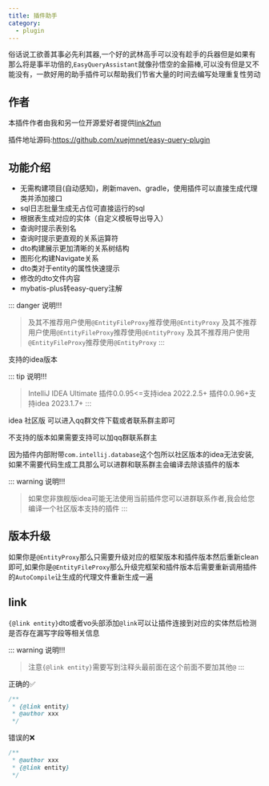 ```yaml
---
title: 插件助手
category:
  - plugin
---
```

俗话说工欲善其事必先利其器,一个好的武林高手可以没有趁手的兵器但是如果有那么将是事半功倍的,`EasyQueryAssistant`就像孙悟空的金箍棒,可以没有但是又不能没有，一款好用的助手插件可以帮助我们节省大量的时间去编写处理重复性劳动

## 作者
本插件作者由我和另一位开源爱好者提供[link2fun](https://github.com/link2fun)

插件地址源码:https://github.com/xuejmnet/easy-query-plugin


## 功能介绍
- 无需构建项目(自动感知)，刷新maven、gradle，使用插件可以直接生成代理类并添加接口
- sql日志批量生成无占位可直接运行的sql
- 根据表生成对应的实体（自定义模板导出导入）
- 查询时提示表别名
- 查询时提示更直观的关系运算符
- dto构建展示更加清晰的关系树结构
- 图形化构建Navigate关系
- dto类对于entity的属性快速提示
- 修改的dto文件内容
- mybatis-plus转easy-query注解


::: danger 说明!!!
> 及其不推荐用户使用`@EntityFileProxy`推荐使用`@EntityProxy`
> 及其不推荐用户使用`@EntityFileProxy`推荐使用`@EntityProxy`
> 及其不推荐用户使用`@EntityFileProxy`推荐使用`@EntityProxy`
:::

支持的idea版本


::: tip 说明!!!
> IntelliJ IDEA Ultimate
> 插件0.0.95<=支持idea 2022.2.5+
> 插件0.0.96+支持idea 2023.1.7+
:::


idea 社区版
可以进入qq群文件下载或者联系群主即可


不支持的版本如果需要支持可以加qq群联系群主


因为插件内部附带`com.intellij.database`这个包所以社区版本的idea无法安装,如果不需要代码生成工具那么可以进群和联系群主会编译去除该插件的版本


::: warning 说明!!!
> 如果您非旗舰版idea可能无法使用当前插件您可以进群联系作者,我会给您编译一个社区版本支持的插件
:::


## 版本升级
如果你是`@EntityProxy`那么只需要升级对应的框架版本和插件版本然后重新clean即可,如果你是`@EntityFileProxy`那么升级完框架和插件版本后需要重新调用插件的`AutoCompile`让生成的代理文件重新生成一遍



## link
`{@link entity}`dto或者vo头部添加`@link`可以让插件连接到对应的实体然后检测是否存在漏写字段等相关信息

::: warning 说明!!!
> 注意`{@link entity}`需要写到注释头最前面在这个前面不要加其他`@`
:::


正确的✅
```java
/**
 * {@link entity}
 * @author xxx
 */
```
错误的❌
```java
/**
 * @author xxx
 * {@link entity}
 */
```